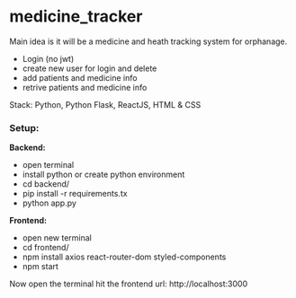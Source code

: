 # medicine_tracker
 Main idea is it will be a medicine and heath tracking system for orphanage. 
- Login (no jwt) 
- create new user for login and delete
- add patients and medicine info
- retrive patients and medicine info

Stack: Python, Python Flask, ReactJS, HTML & CSS


### **Setup:**

**Backend:** 

- open terminal
- install python or create python environment
- cd backend/
- pip install -r requirements.tx
- python app.py

**Frontend:**

- open new terminal
- cd frontend/
- npm install axios react-router-dom styled-components
- npm start

Now open the terminal hit the frontend url: http://localhost:3000